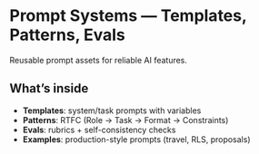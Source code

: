 # Prompt Systems — Templates, Patterns, Evals

Reusable prompt assets for reliable AI features.

## What’s inside
- **Templates**: system/task prompts with variables
- **Patterns**: RTFC (Role → Task → Format → Constraints)
- **Evals**: rubrics + self-consistency checks
- **Examples**: production-style prompts (travel, RLS, proposals)
